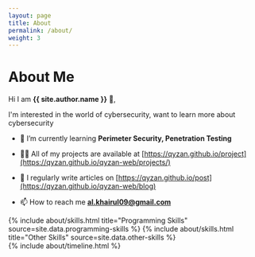 ```yaml
---
layout: page
title: About
permalink: /about/
weight: 3
---
```


# **About Me**

Hi I am **{{ site.author.name }}** :wave:,<br>

I'm interested in the world of cybersecurity, want to learn more about cybersecurity 

- 🌱 I’m currently learning **Perimeter Security, Penetration Testing**

- 👨‍💻 All of my projects are available at [https://qyzan.github.io/project](https://qyzan.github.io/qyzan-web/projects/)

- 📝 I regularly write articles on [https://qyzan.github.io/post](https://qyzan.github.io/qyzan-web/blog)

- 📫 How to reach me **al.khairul09@gmail.com**

<div class="row">
{% include about/skills.html title="Programming Skills" source=site.data.programming-skills %}
{% include about/skills.html title="Other Skills" source=site.data.other-skills %}
</div>

<div class="row">
{% include about/timeline.html %}
</div>
